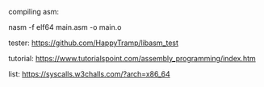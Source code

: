 compiling asm:

nasm -f elf64 main.asm -o main.o


tester:
https://github.com/HappyTramp/libasm_test

tutorial:
https://www.tutorialspoint.com/assembly_programming/index.htm

list:
https://syscalls.w3challs.com/?arch=x86_64
